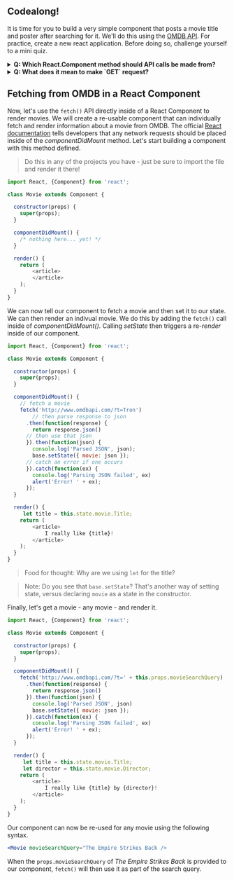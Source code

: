 
## Codealong!

It is time for you to build a very simple component that posts a movie title and poster after searching for it. We'll do this using the [OMDB API](http://www.omdbapi.com/). For practice, create a new react application. Before doing so, challenge yourself to a mini quiz.
<details>

  <summary><strong>Q: Which React.Component method should API calls be made from?</strong></summary>

  > `componentDidMount()`. Per the [React documentation](https://facebook.github.io/react/docs/react-component.html#componentdidmount), _If you need to load data from a remote endpoint, this is a good place to instantiate the network request._

</details>

<details>

  <summary><strong>Q: What does it mean to make `GET` request?</strong></summary>

  > We are asking the server to send us data to read. To `GET` means to "read."

</details>


## Fetching from OMDB in a React Component

Now, let's use the `fetch()` API directly inside of a React Component to render movies. We will create a re-usable component that can individually fetch and render information about a movie from OMDB. The official [React documentation](https://facebook.github.io/react/docs/react-component.html#componentdidmount) tells developers that any network requests should be placed inside of the _componentDidMount_ method. Let's start building a component with this method defined.

> Do this in any of the projects you have - just be sure to import the file and render it there!

```js
import React, {Component} from 'react';

class Movie extends Component {

  constructor(props) {
    super(props);
  }

  componentDidMount() {
  	/* nothing here... yet! */
  }

  render() {
    return (
    	<article>
    	</article>
    );
  }
}
```

We can now tell our component to fetch a movie and then set it to our state. We can then render an indivual movie. We do this by adding the `fetch()` call inside of _componentDidMount()_. Calling _setState_ then triggers a re-_render_ inside of our component.

```js
import React, {Component} from 'react';

class Movie extends Component {

  constructor(props) {
    super(props);
  }

  componentDidMount() {
  	// fetch a movie
  	fetch('http://www.omdbapi.com/?t=Tron')
  		// then parse response to json
      .then(function(response) {
        return response.json()
      // then use that json
      }).then(function(json) {
        console.log('Parsed JSON', json);
        base.setState({ movie: json });
      // catch an error if one occurs
      }).catch(function(ex) {
        console.log('Parsing JSON failed', ex)
        alert('Error! ' + ex);
      });
  }

  render() {
  	 let title = this.state.movie.Title;
    return (
    	<article>
    		I really like {title}!
    	</article>
    );
  }
}
```
> Food for thought: Why are we using `let` for the title?

> Note: Do you see that `base.setState`? That's another way of setting state, versus declaring `movie` as a state in the constructor.


Finally, let's get a movie - any movie - and render it.

```js
import React, {Component} from 'react';

class Movie extends Component {

  constructor(props) {
    super(props);
  }

  componentDidMount() {
	fetch('http://www.omdbapi.com/?t=' + this.props.movieSearchQuery)
      .then(function(response) {
        return response.json()
      }).then(function(json) {
        console.log('Parsed JSON', json)
        base.setState({ movie: json });
      }).catch(function(ex) {
        console.log('Parsing JSON failed', ex)
        alert('Error! ' + ex);
      });
  }

  render() {
  	 let title = this.state.movie.Title;
  	 let director = this.state.movie.Director;
    return (
    	<article>
    		I really like {title} by {director}!
    	</article>
    );
  }
}
```

Our component can now be re-used for any movie using the following syntax.

```jsx
<Movie movieSearchQuery="The Empire Strikes Back />
```

When the `props.movieSearchQuery` of _The Empire Strikes Back_ is provided to our component, `fetch()` will then use it as part of the search query.

